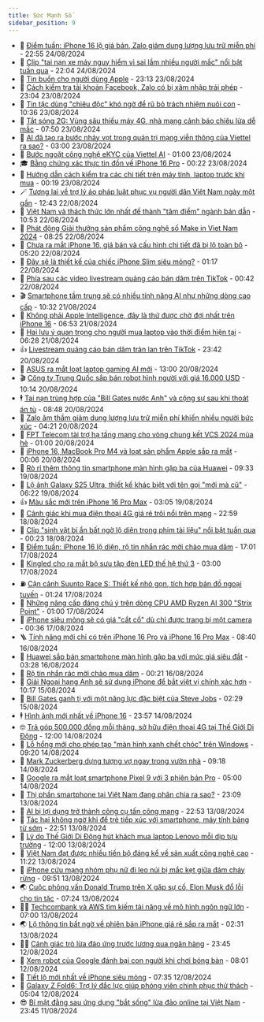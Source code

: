 ```yaml
---
title: Sức Mạnh Số
sidebar_position: 9
---
```


<!-- dantri-suc-manh-so:START -->
- 🐻 [Điểm tuần: iPhone 16 lộ giá bán, Zalo giảm dung lượng lưu trữ miễn phí](https://dantri.com.vn/suc-manh-so/diem-tuan-iphone-16-lo-gia-ban-zalo-giam-dung-luong-luu-tru-mien-phi-20240824232229556.htm) - 22:55 24/08/2024
- 💄 [Clip &quot;tai nạn xe máy nguy hiểm vì sai lầm nhiều người mắc&quot; nổi bật tuần qua](https://dantri.com.vn/suc-manh-so/clip-tai-nan-xe-may-nguy-hiem-vi-sai-lam-nhieu-nguoi-mac-noi-bat-tuan-qua-20240824224011205.htm) - 22:04 24/08/2024
- 🚀 [Tin buồn cho người dùng Apple](https://dantri.com.vn/suc-manh-so/tin-buon-cho-nguoi-dung-apple-20240822232017943.htm) - 23:13 23/08/2024
- 👹 [Cách kiểm tra tài khoản Facebook, Zalo có bị xâm nhập trái phép](https://dantri.com.vn/suc-manh-so/cach-kiem-tra-tai-khoan-facebook-zalo-co-bi-xam-nhap-trai-phep-20240823222953988.htm) - 23:04 23/08/2024
- 🤭 [Tin tặc dùng &quot;chiêu độc&quot; khó ngờ để rũ bỏ trách nhiệm nuôi con](https://dantri.com.vn/suc-manh-so/tin-tac-dung-chieu-doc-kho-ngo-de-ru-bo-trach-nhiem-nuoi-con-20240823141043906.htm) - 10:36 23/08/2024
- 🗽 [Tắt sóng 2G: Vùng sâu thiếu máy 4G, nhà mạng cảnh báo chiêu lừa dễ mắc](https://dantri.com.vn/suc-manh-so/tat-song-2g-vung-sau-thieu-may-4g-nha-mang-canh-bao-chieu-lua-de-mac-20240823144406289.htm) - 07:50 23/08/2024
- 🧰 [AI đã tạo ra bước nhảy vọt trong quản trị mạng viễn thông của Viettel ra sao?](https://dantri.com.vn/suc-manh-so/ai-da-tao-ra-buoc-nhay-vot-trong-quan-tri-mang-vien-thong-cua-viettel-ra-sao-20240823063219004.htm) - 03:00 23/08/2024
- 🤭 [Bước ngoặt công nghệ eKYC của Viettel AI](https://dantri.com.vn/suc-manh-so/buoc-ngoat-cong-nghe-ekyc-cua-viettel-ai-20240823062520079.htm) - 01:00 23/08/2024
- 🎓 [Bằng chứng xác thực tin đồn về iPhone 16 Pro](https://dantri.com.vn/suc-manh-so/bang-chung-xac-thuc-tin-don-ve-iphone-16-pro-20240822112141313.htm) - 00:22 23/08/2024
- 🌮 [Hướng dẫn cách kiểm tra các chi tiết trên máy tính, laptop trước khi mua](https://dantri.com.vn/suc-manh-so/huong-dan-cach-kiem-tra-cac-chi-tiet-tren-may-tinh-laptop-truoc-khi-mua-20240823000428694.htm) - 00:19 23/08/2024
- 🪄 [Tương lai về trợ lý ảo pháp luật phục vụ người dân Việt Nam ngày một gần](https://dantri.com.vn/suc-manh-so/tuong-lai-ve-tro-ly-ao-phap-luat-phuc-vu-nguoi-dan-viet-nam-ngay-mot-gan-20240822192540137.htm) - 12:43 22/08/2024
- 🥳 [Việt Nam và thách thức lớn nhất để thành &quot;tâm điểm&quot; ngành bán dẫn](https://dantri.com.vn/khoa-hoc-cong-nghe/viet-nam-va-thach-thuc-lon-nhat-de-thanh-tam-diem-nganh-ban-dan-20240822173502820.htm) - 10:53 22/08/2024
- 👺 [Phát động Giải thưởng sản phẩm công nghệ số Make in Viet Nam 2024](https://dantri.com.vn/suc-manh-so/phat-dong-giai-thuong-san-pham-cong-nghe-so-make-in-viet-nam-2024-20240822121915849.htm) - 08:25 22/08/2024
- 💂 [Chưa ra mắt iPhone 16, giá bán và cấu hình chi tiết đã bị lộ toàn bộ](https://dantri.com.vn/suc-manh-so/chua-ra-mat-iphone-16-gia-ban-va-cau-hinh-chi-tiet-da-bi-lo-toan-bo-20240822120421919.htm) - 05:20 22/08/2024
- 🦆 [Đây sẽ là thiết kế của chiếc iPhone Slim siêu mỏng?](https://dantri.com.vn/suc-manh-so/day-se-la-thiet-ke-cua-chiec-iphone-slim-sieu-mong-20240821151419215.htm) - 01:17 22/08/2024
- 📝 [Phía sau các video livestream quảng cáo bán dâm trên TikTok](https://dantri.com.vn/suc-manh-so/phia-sau-cac-video-livestream-quang-cao-ban-dam-tren-tiktok-20240821224136734.htm) - 00:42 22/08/2024
- 🎬 [Smartphone tầm trung sẽ có nhiều tính năng AI như những dòng cao cấp](https://dantri.com.vn/suc-manh-so/smartphone-tam-trung-se-co-nhieu-tinh-nang-ai-nhu-nhung-dong-cao-cap-20240821160156274.htm) - 10:32 21/08/2024
- 🐘 [Không phải Apple Intelligence, đây là thứ được chờ đợi nhất trên iPhone 16](https://dantri.com.vn/suc-manh-so/khong-phai-apple-intelligence-day-la-thu-duoc-cho-doi-nhat-tren-iphone-16-20240821093507207.htm) - 06:53 21/08/2024
- 🌈 [Hai lưu ý quan trọng cho người mua laptop vào thời điểm hiện tại](https://dantri.com.vn/suc-manh-so/hai-luu-y-quan-trong-cho-nguoi-mua-laptop-vao-thoi-diem-hien-tai-20240821110112544.htm) - 06:28 21/08/2024
- 👍 [Livestream quảng cáo bán dâm tràn lan trên TikTok](https://dantri.com.vn/suc-manh-so/livestream-quang-cao-ban-dam-tran-lan-tren-tiktok-20240820235959488.htm) - 23:42 20/08/2024
- 🤭 [ASUS ra mắt loạt laptop gaming AI mới](https://dantri.com.vn/suc-manh-so/asus-ra-mat-loat-laptop-gaming-ai-moi-20240820193833908.htm) - 13:00 20/08/2024
- 🎬 [Công ty Trung Quốc sắp bán robot hình người với giá 16.000 USD](https://dantri.com.vn/suc-manh-so/cong-ty-trung-quoc-sap-ban-robot-hinh-nguoi-voi-gia-16000-usd-20240820162932723.htm) - 10:14 20/08/2024
- 🕴 [Tai nạn trùng hợp của &quot;Bill Gates nước Anh&quot; và cộng sự sau khi thoát án tù](https://dantri.com.vn/suc-manh-so/tai-nan-trung-hop-cua-bill-gates-nuoc-anh-va-cong-su-sau-khi-thoat-an-tu-20240820151741267.htm) - 08:48 20/08/2024
- 🎉 [Zalo âm thầm giảm dung lượng lưu trữ miễn phí khiến nhiều người bức xúc](https://dantri.com.vn/suc-manh-so/zalo-am-tham-giam-dung-luong-luu-tru-mien-phi-khien-nhieu-nguoi-buc-xuc-20240820110422632.htm) - 04:21 20/08/2024
- 💯 [FPT Telecom tài trợ hạ tầng mạng cho vòng chung kết VCS 2024 mùa hè](https://dantri.com.vn/suc-manh-so/fpt-telecom-tai-tro-ha-tang-mang-cho-vong-chung-ket-vcs-2024-mua-he-20240820070112530.htm) - 01:00 20/08/2024
- 💼 [iPhone 16, MacBook Pro M4 và loạt sản phẩm Apple sắp ra mắt](https://dantri.com.vn/suc-manh-so/iphone-16-macbook-pro-m4-va-loat-san-pham-apple-sap-ra-mat-20240819224944444.htm) - 00:06 20/08/2024
- 🦍 [Rò rỉ thêm thông tin smartphone màn hình gập ba của Huawei](https://dantri.com.vn/suc-manh-so/ro-ri-them-thong-tin-smartphone-man-hinh-gap-ba-cua-huawei-20240819111847283.htm) - 09:33 19/08/2024
- 🤔 [Lộ ảnh Galaxy S25 Ultra, thiết kế khác biệt với tên gọi &quot;mới mà cũ&quot;](https://dantri.com.vn/suc-manh-so/lo-anh-galaxy-s25-ultra-thiet-ke-khac-biet-voi-ten-goi-moi-ma-cu-20240819101120492.htm) - 06:22 19/08/2024
- 👍 [Màu sắc mới trên iPhone 16 Pro Max](https://dantri.com.vn/suc-manh-so/mau-sac-moi-tren-iphone-16-pro-max-20240819100327505.htm) - 03:05 19/08/2024
- 🎊 [Cảnh giác khi mua điện thoại 4G giá rẻ trôi nổi trên mạng](https://dantri.com.vn/suc-manh-so/canh-giac-khi-mua-dien-thoai-4g-gia-re-troi-noi-tren-mang-20240818224513611.htm) - 22:59 18/08/2024
- 🗽 [Clip &quot;sinh vật bí ẩn bất ngờ lộ diện trong phim tài liệu&quot; nổi bật tuần qua](https://dantri.com.vn/suc-manh-so/clip-sinh-vat-bi-an-bat-ngo-lo-dien-trong-phim-tai-lieu-noi-bat-tuan-qua-20240818012102091.htm) - 00:23 18/08/2024
- 🔭 [Điểm tuần: iPhone 16 lộ diện, rộ tin nhắn rác mời chào mua dâm](https://dantri.com.vn/suc-manh-so/diem-tuan-iphone-16-lo-dien-ro-tin-nhan-rac-moi-chao-mua-dam-20240817213322181.htm) - 17:01 17/08/2024
- 🤔 [Kingled cho ra mắt bộ sưu tập đèn LED thế hệ thứ 3](https://dantri.com.vn/suc-manh-so/kingled-cho-ra-mat-bo-suu-tap-den-led-the-he-thu-3-20240817092102296.htm) - 03:00 17/08/2024
- ⛽️ [Cận cảnh Suunto Race S: Thiết kế nhỏ gọn, tích hợp bản đồ ngoại tuyến](https://dantri.com.vn/suc-manh-so/can-canh-suunto-race-s-thiet-ke-nho-gon-tich-hop-ban-do-ngoai-tuyen-20240816215842583.htm) - 01:24 17/08/2024
- 🤭 [Những nâng cấp đáng chú ý trên dòng CPU AMD Ryzen AI 300 &quot;Strix Point&quot;](https://dantri.com.vn/suc-manh-so/nhung-nang-cap-dang-chu-y-tren-dong-cpu-amd-ryzen-ai-300-strix-point-20240816092126570.htm) - 01:00 17/08/2024
- 🫶 [iPhone siêu mỏng sẽ có giá &quot;cắt cổ&quot; dù chỉ được trang bị một camera](https://dantri.com.vn/suc-manh-so/iphone-sieu-mong-se-co-gia-cat-co-du-chi-duoc-trang-bi-mot-camera-20240816152856513.htm) - 00:36 17/08/2024
- 🪜 [Tính năng mới chỉ có trên iPhone 16 Pro và iPhone 16 Pro Max](https://dantri.com.vn/suc-manh-so/tinh-nang-moi-chi-co-tren-iphone-16-pro-va-iphone-16-pro-max-20240816153340575.htm) - 08:40 16/08/2024
- 🚀 [Huawei sắp bán smartphone màn hình gập ba với mức giá siêu đắt](https://dantri.com.vn/suc-manh-so/huawei-sap-ban-smartphone-man-hinh-gap-ba-voi-muc-gia-sieu-dat-20240815222216950.htm) - 03:28 16/08/2024
- 🦏 [Rộ tin nhắn rác mời chào mua dâm](https://dantri.com.vn/suc-manh-so/ro-tin-nhan-rac-moi-chao-mua-dam-20240815222620982.htm) - 00:21 16/08/2024
- 💃 [Giải Ngoại hạng Anh sẽ sử dụng iPhone để bắt việt vị chính xác hơn](https://dantri.com.vn/suc-manh-so/giai-ngoai-hang-anh-se-su-dung-iphone-de-bat-viet-vi-chinh-xac-hon-20240815153419417.htm) - 10:17 15/08/2024
- 🌁 [Bill Gates ganh tị với một năng lực đặc biệt của Steve Jobs](https://dantri.com.vn/suc-manh-so/bill-gates-ganh-ti-voi-mot-nang-luc-dac-biet-cua-steve-jobs-20240814220122495.htm) - 02:29 15/08/2024
- 🕴 [Hình ảnh mới nhất về iPhone 16](https://dantri.com.vn/suc-manh-so/hinh-anh-moi-nhat-ve-iphone-16-20240814224146132.htm) - 23:57 14/08/2024
- 🤓 [Trả góp 500.000 đồng mỗi tháng, sở hữu điện thoại 4G tại Thế Giới Di Động](https://dantri.com.vn/suc-manh-so/tra-gop-500000-dong-moi-thang-so-huu-dien-thoai-4g-tai-the-gioi-di-dong-20240814151017254.htm) - 12:00 14/08/2024
- 🥳 [Lỗ hổng mới cho phép tạo &quot;màn hình xanh chết chóc&quot; trên Windows](https://dantri.com.vn/suc-manh-so/lo-hong-moi-cho-phep-tao-man-hinh-xanh-chet-choc-tren-windows-20240814071230765.htm) - 09:20 14/08/2024
- 🤔 [Mark Zuckerberg dựng tượng vợ ngay trong vườn nhà](https://dantri.com.vn/suc-manh-so/mark-zuckerberg-dung-tuong-vo-ngay-trong-vuon-nha-20240814103243596.htm) - 09:18 14/08/2024
- 🧐 [Google ra mắt loạt smartphone Pixel 9 với 3 phiên bản Pro](https://dantri.com.vn/suc-manh-so/google-ra-mat-loat-smartphone-pixel-9-voi-3-phien-ban-pro-20240814090640354.htm) - 05:00 14/08/2024
- 🦣 [Thị phần smartphone tại Việt Nam đang phân chia ra sao?](https://dantri.com.vn/suc-manh-so/thi-phan-smartphone-tai-viet-nam-dang-phan-chia-ra-sao-20240813221941299.htm) - 23:09 13/08/2024
- 🧐 [AI bị lợi dụng trở thành công cụ tấn công mạng](https://dantri.com.vn/suc-manh-so/ai-bi-loi-dung-tro-thanh-cong-cu-tan-cong-mang-20240813234344686.htm) - 22:53 13/08/2024
- 🥸 [Tác hại không ngờ khi để trẻ tiếp xúc với smartphone, máy tính bảng từ sớm](https://dantri.com.vn/suc-manh-so/tac-hai-khong-ngo-khi-de-tre-tiep-xuc-voi-smartphone-may-tinh-bang-tu-som-20240814005815507.htm) - 22:51 13/08/2024
- 🤖 [Lý do Thế Giới Di Động hút khách mua laptop Lenovo mỗi dịp tựu trường](https://dantri.com.vn/suc-manh-so/ly-do-the-gioi-di-dong-hut-khach-mua-laptop-lenovo-moi-dip-tuu-truong-20240813145603160.htm) - 12:00 13/08/2024
- 👺 [Việt Nam đạt được nhiều tiến bộ đáng kể về sản xuất công nghệ cao](https://dantri.com.vn/suc-manh-so/viet-nam-dat-duoc-nhieu-tien-bo-dang-ke-ve-san-xuat-cong-nghe-cao-20240807184603698.htm) - 11:22 13/08/2024
- 🤭 [iPhone cứu mạng nhóm phụ nữ đi leo núi bị mắc kẹt giữa đám cháy rừng](https://dantri.com.vn/suc-manh-so/iphone-cuu-mang-nhom-phu-nu-di-leo-nui-bi-mac-ket-giua-dam-chay-rung-20240813155846155.htm) - 09:51 13/08/2024
- 🌏 [Cuộc phỏng vấn Donald Trump trên X gặp sự cố, Elon Musk đổ lỗi cho tin tặc](https://dantri.com.vn/suc-manh-so/cuoc-phong-van-donald-trump-tren-x-gap-su-co-elon-musk-do-loi-cho-tin-tac-20240813122359703.htm) - 07:24 13/08/2024
- 🧑‍🏫 [Techcombank và AWS tìm kiếm tài năng về mô hình ngôn ngữ lớn](https://dantri.com.vn/suc-manh-so/techcombank-va-aws-tim-kiem-tai-nang-ve-mo-hinh-ngon-ngu-lon-20240813113020035.htm) - 07:00 13/08/2024
- 🌏 [Lộ thông tin bất ngờ về phiên bản iPhone giá rẻ sắp ra mắt](https://dantri.com.vn/suc-manh-so/lo-thong-tin-bat-ngo-ve-phien-ban-iphone-gia-re-sap-ra-mat-20240813084216257.htm) - 02:31 13/08/2024
- 🧑‍🏫 [Cảnh giác trò lừa đảo ứng trước lương qua ngân hàng](https://dantri.com.vn/suc-manh-so/canh-giac-tro-lua-dao-ung-truoc-luong-qua-ngan-hang-20240812215839655.htm) - 23:45 12/08/2024
- 🦣 [Xem robot của Google đánh bại con người khi chơi bóng bàn](https://dantri.com.vn/suc-manh-so/xem-robot-cua-google-danh-bai-con-nguoi-khi-choi-bong-ban-20240812145556390.htm) - 08:01 12/08/2024
- 🤔 [Tiết lộ mới nhất về iPhone siêu mỏng](https://dantri.com.vn/suc-manh-so/tiet-lo-moi-nhat-ve-iphone-sieu-mong-20240812104128890.htm) - 07:35 12/08/2024
- 🚦 [Galaxy Z Fold6: Trợ lý đắc lực giúp phóng viên chinh phục thử thách](https://dantri.com.vn/suc-manh-so/galaxy-z-fold6-tro-ly-dac-luc-giup-phong-vien-chinh-phuc-thu-thach-20240812115211250.htm) - 05:04 12/08/2024
- 😎 [Bí mật đằng sau ứng dụng &quot;bắt sống&quot; lừa đảo online tại Việt Nam](https://dantri.com.vn/suc-manh-so/bi-mat-dang-sau-ung-dung-bat-song-lua-dao-online-tai-viet-nam-20240810164638755.htm) - 23:45 11/08/2024<!-- dantri-suc-manh-so:END -->
